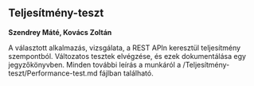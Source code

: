 
## Teljesítmény-teszt

**Szendrey Máté, Kovács Zoltán**

A választott alkalmazás, vizsgálata, a REST APIn keresztül teljesítmény szempontból. Változatos tesztek elvégzése, és ezek dokumentálása egy jegyzőkönyvben. Minden további leírás a munkáról a /Teljesítmény-teszt/Performance-test.md fájlban található.
